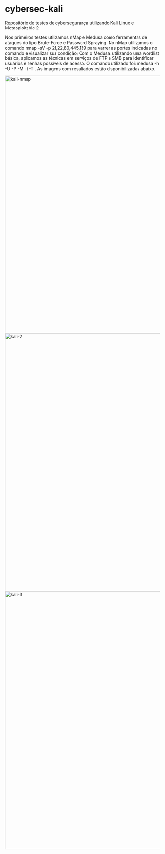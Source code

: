 # cybersec-kali
Repositório de testes de cybersegurança utilizando Kali Linux e Metasploitable 2

Nos primeiros testes utilizamos nMap e Medusa como ferramentas de ataques do tipo Brute-Force e Password Spraying.
No nMap utilizamos o comando nmap -sV -p 21,22,80,445,139 <ip> para varrer as portes indicadas no comando e visualizar sua condição;
Com o Medusa, utilizando uma wordlist básica, aplicamos as técnicas em serviços de FTP e SMB para identificar usuários e senhas possíveis de acesso. O comando utilizado foi: medusa -h <ip> -U <file-users> -P <file-passwords> -M <protocol> -t <threads> -T <time>.
As imagens com resultados estão disponibilizadas abaixo. 

<img width="1173" height="840" alt="kali-nmap" src="https://github.com/user-attachments/assets/5f1b34f7-7173-412d-90d6-b274460725b8" />
<img width="1173" height="840" alt="kali-2" src="https://github.com/user-attachments/assets/03067160-2a2c-4f4c-a01c-5affe66a638d" />
<img width="1173" height="840" alt="kali-3" src="https://github.com/user-attachments/assets/c2432415-827c-4da0-b792-18377ec8adc7" />
